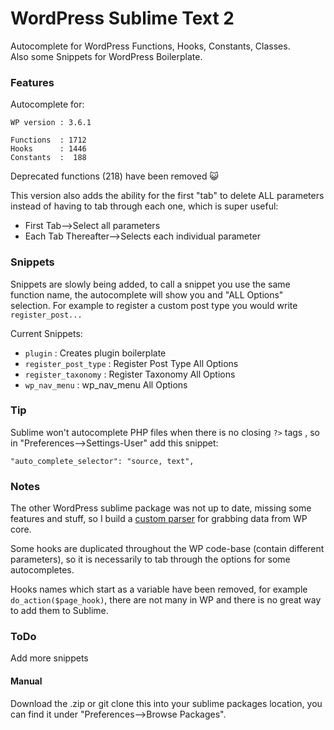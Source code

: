 # WordPress Sublime Text 2
  
Autocomplete for WordPress Functions, Hooks, Constants, Classes.   
Also some Snippets for WordPress Boilerplate. 

### Features

Autocomplete for: 

    WP version : 3.6.1
     
    Functions  : 1712
    Hooks      : 1446
    Constants  :  188  

Deprecated functions (218) have been removed :smiley_cat: 

This version also adds the ability for the first "tab" to delete ALL parameters instead of having to tab through each one, which is super useful:

- First Tab-->Select all parameters
- Each Tab Thereafter-->Selects each individual parameter

### Snippets

Snippets are slowly being added, to call a snippet you use the same function name, the autocomplete will show you and "ALL Options" selection. For example to
register a custom post type you would write `register_post...`

Current Snippets:

 - `plugin` : Creates plugin boilerplate
 - `register_post_type` : Register Post Type All Options 
 - `register_taxonomy`  : Register Taxonomy All Options
 - `wp_nav_menu` : wp_nav_menu All Options

### Tip

Sublime won't autocomplete PHP files when there is no closing `?>` tags , so in "Preferences-->Settings-User" add this snippet:

    "auto_complete_selector": "source, text",

### Notes

The other WordPress sublime package was not up to date, missing some features and stuff, so I build a [custom parser](https://github.com/wycks/WP-Hooks/tree/gh-pages/Sublime-Parser) for grabbing data from WP core.

Some hooks are duplicated throughout the WP code-base (contain different parameters), so it is necessarily to tab through the options for some autocompletes.

Hooks names which start as a variable have been removed, for example `do_action($page_hook)`, there are not many in WP and there is no great way to add them to Sublime.

### ToDo

Add more snippets


#### Manual
  
Download the .zip or git clone this into your sublime packages location, you can find it under "Preferences-->Browse Packages".

